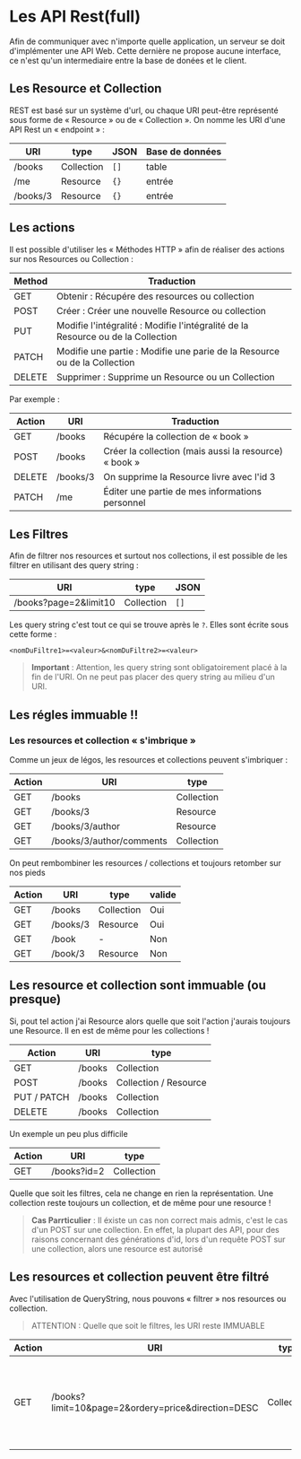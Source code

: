 # Les API Rest(full)

Afin de communiquer avec n'importe quelle application, un serveur se doit d'implémenter une API Web. Cette dernière ne propose aucune interface, ce n'est qu'un intermediaire entre la base de donées et le client.

## Les Resource et Collection

REST est basé sur un système d'url, ou chaque URI peut-être représenté sous forme de « Resource » ou de « Collection ». On nomme les URI d'une API Rest un « endpoint » :

| URI      | type       | JSON | Base de données |
| -------- | ---------- | ---- | --------------- |
| /books   | Collection | `[]` | table           |
| /me      | Resource   | `{}` | entrée          |
| /books/3 | Resource   | `{}` | entrée          |

## Les actions

Il est possible d'utiliser les « Méthodes HTTP » afin de réaliser des actions sur nos Resources ou Collection :

| Method | Traduction                                                                       |
| ------ | -------------------------------------------------------------------------------- |
| GET    | Obtenir : Récupére des resources ou collection                                   |
| POST   | Créer : Créer une nouvelle Resource ou collection                                |
| PUT    | Modifie l'intégralité : Modifie l'intégralité de la Resource ou de la Collection |
| PATCH  | Modifie une partie : Modifie une parie de la Resource ou de la Collection        |
| DELETE | Supprimer : Supprime un Resource ou un Collection                                |

Par exemple :

| Action | URI      | Traduction                                            |
| ------ | -------- | ----------------------------------------------------- |
| GET    | /books   | Récupére la collection de « book »                    |
| POST   | /books   | Créer la collection (mais aussi la resource) « book » |
| DELETE | /books/3 | On supprime la Resource livre avec l'id 3             |
| PATCH  | /me      | Éditer une partie de mes informations personnel       |

## Les Filtres

Afin de filtrer nos resources et surtout nos collections, il est possible de les filtrer en utilisant des query string :

| URI                   | type       | JSON |
| --------------------- | ---------- | ---- |
| /books?page=2&limit10 | Collection | `[]` |

Les query string c'est tout ce qui se trouve après le `?`. Elles sont écrite sous cette forme :

```
<nomDuFiltre1>=<valeur>&<nomDuFiltre2>=<valeur>
```

> **Important** : Attention, les query string sont obligatoirement placé à la fin de l'URI. On ne peut pas placer des query string au milieu d'un URI.

## Les régles immuable !!

### Les resources et collection « s'imbrique »

Comme un jeux de légos, les resources et collections peuvent s'imbriquer :

| Action | URI                      | type       |
| ------ | ------------------------ | ---------- |
| GET    | /books                   | Collection |
| GET    | /books/3                 | Resource   |
| GET    | /books/3/author          | Resource   |
| GET    | /books/3/author/comments | Collection |

On peut rembombiner les resources / collections et toujours retomber sur nos pieds

| Action | URI      | type       | valide |
| ------ | -------- | ---------- | ------ |
| GET    | /books   | Collection | Oui    |
| GET    | /books/3 | Resource   | Oui    |
| GET    | /book    | -          | Non    |
| GET    | /book/3  | Resource   | Non    |

## Les resource et collection sont immuable (ou presque)

Si, pout tel action j'ai Resource alors quelle que soit l'action j'aurais toujours une Resource. Il en est de même pour les collections !

| Action      | URI    | type                  |
| ----------- | ------ | --------------------- |
| GET         | /books | Collection            |
| POST        | /books | Collection / Resource |
| PUT / PATCH | /books | Collection            |
| DELETE      | /books | Collection            |

Un exemple un peu plus difficile

| Action | URI         | type       |
| ------ | ----------- | ---------- |
| GET    | /books?id=2 | Collection |

Quelle que soit les filtres, cela ne change en rien la représentation. Une collection reste toujours un collection, et de même pour une resource !

> **Cas Parrticulier** : Il éxiste un cas non correct mais admis, c'est le cas d'un POST sur une collection. En effet, la plupart des API, pour des raisons concernant des générations d'id, lors d'un requête POST sur une collection, alors une resource est autorisé

## Les resources et collection peuvent être filtré

Avec l'utilisation de QueryString, nous pouvons « filtrer » nos resources ou collection.

> ATTENTION : Quelle que soit le filtres, les URI reste IMMUABLE

| Action | URI                                                | type       | explications                                                                   |
| ------ | -------------------------------------------------- | ---------- | ------------------------------------------------------------------------------ |
| GET    | /books?limit=10&page=2&ordery=price&direction=DESC | Collection | Grâce aux query string, je peux séléctionner et filtrer ma collection de livre |
